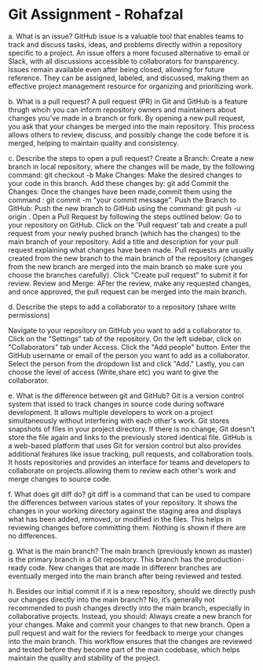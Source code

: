 # Git Assignment - Rohafzal

a. What is an issue?
GitHub issue is a valuable tool that enables teams to track and discuss tasks, ideas, and problems directly within a repository specific to a project. An issue offers a more focused alternative to email or Slack, with all discussions accessible to collaborators for transparency. Issues remain available even after being closed, allowing for future reference. They can be assigned, labeled, and discussed, making them an effective project management resource for organizing and prioritizing work.

b. What is a pull request?
A pull request (PR) in Git and GitHub is a feature thrugh whcih you can inform repository owners and maintainers about changes you've made in a branch or fork. By opening a new pull request, you ask that your changes be merged into the main repository. This process allows others to review, discuss, and possibly change the code before it is merged, helping to maintain quality and consistency.

c. Describe the steps to open a pull request?
Create a Branch: Create a new branch in local repository, where the changes will be made, by the following command: git checkout -b <branch name>
Make Changes: Make the desired changes to your code in this branch.
Add these changes by: git add 
Commit the Changes: Once the changes have been made,commit them using the command : git commit -m "your commit message".
Push the Branch to GitHub: Push the new branch to GitHub using the command: git push -u origin <branch name>.
Open a Pull Request by following the steps outlined below:
Go to your repository on GitHub.
Click on the 'Pull request' tab and create a pull request from your newly pushed branch (which has the changes) to the main branch of your repository.
Add a title and description for your pull request explaining what changes have been made.
Pull requests are usually created from the new branch to the main branch of the repository (changes from the new branch are merged into the main branch so make sure you choose the branches carefully).
Click "Create pull request" to submit it for review.
Review and Merge: AFter the review, make any requested changes, and once approved, the pull request can be merged into the main branch.

d. Describe the steps to add a collaborator to a repository (share write permissions)

Navigate to your repository on GitHub you want to add a collaborator to.
Click on the "Settings" tab of the repository.
On the left sidebar, click on "Collaborators" tab under Access.
Click the "Add people" button.
Enter the GitHub username or email of the person you want to add as a collaborator.
Select the person from the dropdown list and click "Add."
Lastly, you can choose the level of access (Write,share etc) you want to give the collaborator.

e. What is the difference between git and GitHub?
Git is a version control system that issed to track changes in source code during software development. It allows multiple developers to work on a project simultaneously without interfering with each other's work. Git stores snapshots of files in your project directory. If there is no change, Git doesn't store the file again and links to the previously stored identical file.
GitHub is a web-based platform that uses Git for version control but also provides additional features like issue tracking, pull requests, and collaboration tools. It hosts repositories and provides an interface for teams and developers to collaborate on projects.allowing them to review each other's work and merge changes to source code. 

f. What does git diff do?
git diff is a command that can be used to compare the differences between various states of your repository. It shows the changes in your working directory against the staging area and displays what has been added, removed, or modified in the files. This helps in reviewing changes before committing them. Nothing is shown if there are no differences.

g. What is the main branch?
The main branch (previously known as master) is the primary branch in a Git repository. This branch has the production-ready code. New changes that are made in differenr branches are eventually merged into the main branch after being reviewed and tested.

h. Besides our initial commit if it is a new repository, should we directly push our changes directly into the main branch?
No, it’s generally not recommended to push changes directly into the main branch, especially in collaborative projects. Instead, you should:
Always create a new branch for your changes.
Make and commit your changes to that new branch.
Open a pull request and wait for the reviers for feedback to merge your changes into the main branch.
This workflow ensures that the changes are reviewed and tested before they become part of the main codebase, which helps maintain the quality and stability of the project.
